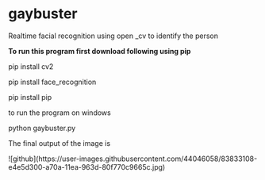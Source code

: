 # gaybuster
Realtime facial recognition using open _cv to identify the person
<p><b>To run this program first download following using pip</b></p>
<p>pip install cv2</p>
<p>pip install face_recognition</p>
<p>pip install pip</p>
<p></p>
<p></p>

<p>to run the program on windows</p>
<p>python gaybuster.py</p>

<p> The final output of the image is</p>
![github](https://user-images.githubusercontent.com/44046058/83833108-e4e5d300-a70a-11ea-963d-80f770c9665c.jpg)
